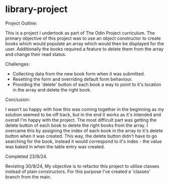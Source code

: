# library-project

Project Outline:

This is a project I undertook as part of The Odin Project curriculum. The primary objective of this project was to use an object constructor to create books which would populate an array which would then be displayed for the user. Additionally the books required a feature to delete them from the array and change their read status.

Challenges:

- Collecting data from the new book form when it was submitted.
- Resetting the form and overriding default form behaviour.
- Providing the 'delete' button of each book a way to point to it's location in the array and delete the right book.

Conclusion:

I wasn't so happy with how this was coming together in the beginning as my solution seemed to be off track, but in the end it works as it's intended and overall I'm happy with the project. The most difficult part was getting the delete button of each book to delete the right books from the array.
I overcame this by assigning the index of each book in the array to it's delete button when it was created. This way, the delete button didn't have to go searching for the book, instead it would correspond to it's index - the value was baked in when the table entry was created.

Completed 23/9/24.

Revisting 30/9/24, My objective is to refactor this project to utilize classes instead of plain constructors. For this purpose I've created a 'classes' branch from the main.
